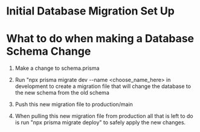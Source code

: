 # Initial Database Migration Set Up

# What to do when making a Database Schema Change

1. Make a change to schema.prisma

2. Run "npx prisma migrate dev --name <choose_name_here> in development to create a migration file that will change the database to the new schema from the old schema

3. Push this new migration file to production/main

4. When pulling this new migration file from production all that is left to do is run "npx prisma migrate deploy" to safely apply the new changes.
